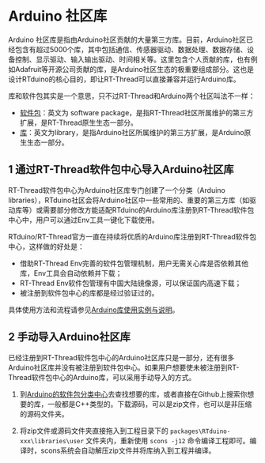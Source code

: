 # Arduino 社区库

Arduino 社区库是指由Arduino社区贡献的大量第三方库。目前，Arduino社区已经包含有超过5000个库，其中包括通信、传感器驱动、数据处理、数据存储、设备控制、显示驱动、输入输出驱动、时间相关等。这里包含个人贡献的库，也有例如Adafruit等开源公司贡献的库，是Arduino社区生态的极重要组成部分。这也是设计RTduino的核心目的，即让RT-Thread可以直接兼容并运行Arduino库。

库和软件包其实是一个意思，只不过RT-Thread和Arduino两个社区叫法不一样：
- [软件包](https://packages.rt-thread.org)：英文为 software package，是指RT-Thread社区所属维护的第三方扩展，是RT-Thread原生生态一部分。
- [库](https://www.arduino.cc/reference/en/libraries)：英文为library，是指Arduino社区所属维护的第三方扩展，是Arduino原生生态一部分。


## 1 通过RT-Thread软件包中心导入Arduino社区库

RT-Thread软件包中心为Arduino社区库专门创建了一个分类（Arduino libraries），RTduino社区会将Arduino社区中一些常用的、重要的第三方库（如驱动库等）或需要部分修改方能适配RTduino的Arduino库注册到RT-Thread软件包中心中，用户可以通过Env工具一键化下载使用。

RTduino/RT-Thread官方一直在持续将优质的Arduino库注册到RT-Thread软件包中心，这样做的好处是：

- 借助RT-Thread Env完善的软件包管理机制，用户无需关心库是否依赖其他库，Env工具会自动依赖并下载；
- RT-Thread Env软件包管理有中国大陆镜像源，可以保证国内高速下载；
- 被注册到软件包中心的库都是经过验证过的。

具体使用方法和流程请参见[Arduino库使用实例与说明](http://localhost:3000/#/zh/manual/libraries/practical/)。

## 2 手动导入Arduino社区库

已经注册到RT-Thread软件包中心的Arduino社区库只是一部分，还有很多Arduino社区库并没有被注册到软件包中心。如果用户想要使未被注册到RT-Thread软件包中心的Arduino库，可以采用手动导入的方式。

1. 到[Arduino的软件包分类中心](https://www.arduinolibraries.info)去查找想要的库，或者直接在Github上搜索你想要的库，一般都是C++类型的。下载源码，可以是zip文件，也可以是非压缩的源码文件夹。

2. 将zip文件或源码文件夹直接拖入到工程目录下的 `packages\RTduino-xxx\libraries\user` 文件夹内，重新使用 `scons -j12` 命令编译工程即可。编译时，scons系统会自动解压zip文件并将库纳入到工程并编译。
